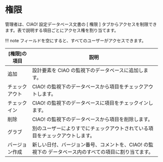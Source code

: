 # 権限

管理者は、CIAO! 設定データベース文書の [ 権限 ] タブからアクセスを制限できます。表で説明する項目ごとにアクセス権を割り当てます。

!!! note
    フィールドを空にすると、すべてのユーザーがアクセスできます。
     
| [権限]の項目 | 説明 |
| --- | --- |
| 追加 | 設計要素を CIAO の監視下のデータベースに追加します。 |
| チェックアウト | CIAO! の監視下のデータベースから項目をチェックアウトします。 |
| チェックイン | CIAO! の監視下のデータベースに項目をチェックインします。 |
| 削除 | CIAO! の監視下のデータベースから項目を削除します。 |
| グラブ | 別のユーザーによりすでにチェックアウトされている項目をチェックアウトします。 |
| バージョン作成 | 新しい日付、バージョン番号、コメントを、CIAO! の監視下の データベース内のすべての項目に割り当てます。 |
